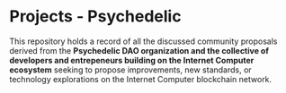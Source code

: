 # Projects - Psychedelic

This repository holds a record of all the discussed community proposals derived from the **Psychedelic DAO organization and the collective of developers and entrepeneurs building on the Internet Computer ecosystem** seeking to propose improvements, new standards, or technology explorations on the Internet Computer blockchain network.


